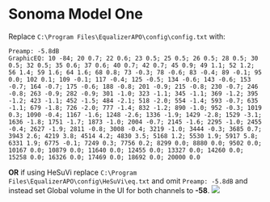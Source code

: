# Sonoma Model One
Replace `C:\Program Files\EqualizerAPO\config\config.txt` with:
```
Preamp: -5.8dB
GraphicEQ: 10 -84; 20 0.7; 22 0.6; 23 0.5; 25 0.5; 26 0.5; 28 0.5; 30 0.5; 32 0.5; 35 0.6; 37 0.6; 40 0.7; 42 0.7; 45 0.9; 49 1.1; 52 1.2; 56 1.4; 59 1.6; 64 1.6; 68 0.8; 73 -0.3; 78 -0.6; 83 -0.4; 89 -0.1; 95 0.0; 102 0.1; 109 -0.1; 117 -0.4; 125 -0.5; 134 -0.6; 143 -0.6; 153 -0.7; 164 -0.7; 175 -0.6; 188 -0.8; 201 -0.9; 215 -0.8; 230 -0.7; 246 -0.8; 263 -0.9; 282 -0.9; 301 -1.0; 323 -1.1; 345 -1.1; 369 -1.2; 395 -1.2; 423 -1.1; 452 -1.5; 484 -2.1; 518 -2.0; 554 -1.4; 593 -0.7; 635 -1.1; 679 -1.8; 726 -2.0; 777 -1.4; 832 -1.2; 890 -1.0; 952 -0.3; 1019 0.3; 1090 -0.4; 1167 -1.6; 1248 -2.6; 1336 -1.9; 1429 -2.8; 1529 -3.1; 1636 -1.8; 1751 -1.7; 1873 -1.0; 2004 -0.7; 2145 -1.6; 2295 -1.0; 2455 -0.4; 2627 -1.9; 2811 -0.8; 3008 -0.4; 3219 -1.0; 3444 -0.3; 3685 0.7; 3943 2.6; 4219 3.8; 4514 4.2; 4830 3.5; 5168 1.2; 5530 1.9; 5917 5.8; 6331 1.9; 6775 -0.1; 7249 0.3; 7756 0.2; 8299 0.0; 8880 0.0; 9502 0.0; 10167 0.0; 10879 0.0; 11640 0.0; 12455 0.0; 13327 0.0; 14260 0.0; 15258 0.0; 16326 0.0; 17469 0.0; 18692 0.0; 20000 0.0
```
**OR** if using HeSuVi replace `C:\Program Files\EqualizerAPO\config\HeSuVi\eq.txt` and omit `Preamp: -5.8dB` and instead set Global volume in the UI for both channels to **-58**.
![](https://raw.githubusercontent.com/jaakkopasanen/AutoEq/master/results/Innerfidelity%202017/innerfidelity/onear/Sonoma%20Model%20One/Sonoma%20Model%20One.png)